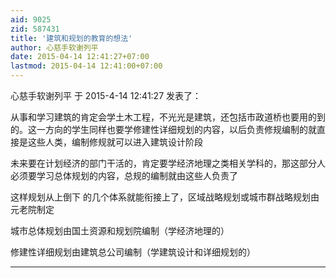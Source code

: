 ```yaml
---
aid: 9025
zid: 587431
title: '建筑和规划的教育的想法'
author: 心慈手软谢列平
date: 2015-04-14 12:41:27+07:00
lastmod: 2015-04-14 12:41:00+07:00
---
```


心慈手软谢列平 于 2015-4-14 12:41:27 发表了：

从事和学习建筑的肯定会学土木工程，不光光是建筑，还包括市政道桥也要用的到的。这一方向的学生同样也要学修建性详细规划的内容，以后负责修规编制的就直接是这些人类，编制修规就可以进入建筑设计阶段

未来要在计划经济的部门干活的，肯定要学经济地理之类相关学科的，那这部分人必须要学习总体规划的内容，总规的编制就由这些人负责了

这样规划从上倒下 的几个体系就能衔接上了，区域战略规划或城市群战略规划由元老院制定

城市总体规划由国土资源和规划院编制（学经济地理的）

修建性详细规划由建筑总公司编制（学建筑设计和详细规划的）

---------

